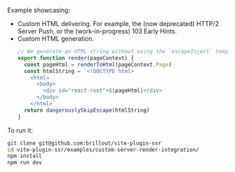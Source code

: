Example showcasing:
 - Custom HTML delivering. For example, the (now deprecated) HTTP/2 Server Push, or the (work-in-progress) 103 Early Hints.
 - Custom HTML generation.
   ```js
   // We generate an HTML string without using the `escapeInject` template tag
   export function render(pageContext) {
     const pageHtml = renderToHtml(pageContext.Page)
     const htmlString = `<!DOCTYPE html>
       <html>
         <body>
           <div id="react-root">${pageHtml}</div>
         </body>
       </html>`
     return dangerouslySkipEscape(htmlString)
   }
   ```

To run it:

```bash
git clone git@github.com:brillout/vite-plugin-ssr
cd vite-plugin-ssr/examples/custom-server-render-integration/
npm install
npm run dev
```
